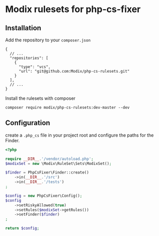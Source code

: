 # Modix rulesets for php-cs-fixer

## Installation

Add the repository to your `composer.json`

```json5
{
  // ...
  "repositories": [
    {
      "type": "vcs",
      "url": "git@github.com:Modix/php-cs-rulesets.git"
    }
  ],
  // ...
}
```

Install the rulesets with composer

`composer require modix/php-cs-rulesets:dev-master --dev`

## Configuration

create a `.php_cs` file in your project root and configure the paths for the Finder.

```php
<?php

require __DIR__.'/vendor/autoload.php';
$modixSet = new \Modix\RuleSet\Sets\ModixSet();

$finder = PhpCsFixer\Finder::create()
    ->in(__DIR__.'/src')
    ->in(__DIR__.'/tests')
;

$config = new PhpCsFixer\Config();
$config
    ->setRiskyAllowed(true)
    ->setRules($modixSet->getRules())
    ->setFinder($finder)
;

return $config;
```
